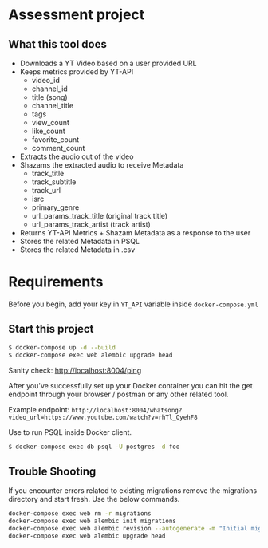 # Assessment project

## What this tool does


- Downloads a YT Video based on a user provided URL
- Keeps metrics provided by YT-API
  - video_id
  - channel_id
  - title (song)
  - channel_title
  - tags
  - view_count
  - like_count
  - favorite_count
  - comment_count
- Extracts the audio out of the video
- Shazams the extracted audio to receive Metadata
  - track_title
  - track_subtitle
  - track_url
  - isrc
  - primary_genre
  - url_params_track_title (original track title)
  - url_params_track_artist (track artist)
- Returns YT-API Metrics + Shazam Metadata as a response to the user
- Stores the related Metadata in PSQL
- Stores the related Metadata in .csv

# Requirements 
 Before you begin, add your key in `YT_API` variable inside `docker-compose.yml`

## Start this project

```sh
$ docker-compose up -d --build
$ docker-compose exec web alembic upgrade head
```


Sanity check: [http://localhost:8004/ping](http://localhost:8004/ping)

After you've successfully set up your Docker container you can hit the get endpoint through your browser / postman or any other related tool.

Example endpoint:
`http://localhost:8004/whatsong?video_url=https://www.youtube.com/watch?v=rhTl_OyehF8`

Use to run PSQL inside Docker client.
```sh
$ docker-compose exec db psql -U postgres -d foo
```

## Trouble Shooting


If you encounter errors related to existing migrations remove the migrations directory and start fresh.
Use the below commands.

```sh
docker-compose exec web rm -r migrations
docker-compose exec web alembic init migrations
docker-compose exec web alembic revision --autogenerate -m "Initial migration"
docker-compose exec web alembic upgrade head
```